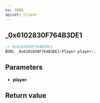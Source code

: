 ```yaml
---
ns: GANG
apiset: client
---
```

## _0x6102830F764B3DE1

```c
// 0x6102830F764B3DE1
BOOL _0x6102830F764B3DE1(Player player);
```


## Parameters
* **player**:

## Return value